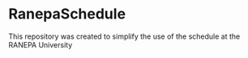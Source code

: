 # RanepaSchedule
This repository was created to simplify the use of the schedule at the RANEPA University
